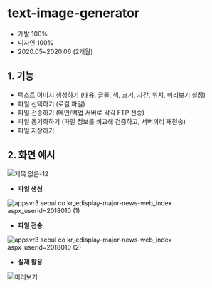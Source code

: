 # text-image-generator

- 개발 100%
- 디자인 100%
- 2020.05~2020.06 (2개월)

## 1. 기능

- 텍스트 이미지 생성하기 (내용, 글꼴, 색, 크기, 자간, 위치, 미리보기 설정)
- 파일 선택하기 (로컬 파일)
- 파일 전송하기 (메인/백업 서버로 각각 FTP 전송)
- 파일 동기화하기 (파일 정보를 비교해 검증하고, 서버끼리 재전송)
- 파일 저장하기

## 2. 화면 예시

![제목 없음-12](https://user-images.githubusercontent.com/14077108/135744925-e692588a-721c-45eb-8d02-3fe59eb9744c.png)

* <b>파일 생성</b>

![appsvr3 seoul co kr_edisplay-major-news-web_index aspx_userid=2018010 (1)](https://user-images.githubusercontent.com/14077108/135740674-73fdc2a7-e590-44ce-a7c7-494d8e3a9193.png)

* <b>파일 전송</b>

![appsvr3 seoul co kr_edisplay-major-news-web_index aspx_userid=2018010 (2)](https://user-images.githubusercontent.com/14077108/135744958-c8393fd5-b9a0-4f6a-a41c-13307a6e3607.png)

* <b>실제 활용</b>

![미리보기](https://user-images.githubusercontent.com/14077108/135744947-e7bc4701-6854-4c76-aebb-284b44e33c4e.jpg)
